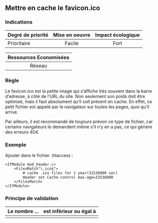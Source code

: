 ## Mettre en cache le favicon.ico
### Indications
| Degré de priorité |      Mise en oeuvre       |  Impact écologique    | 
|-------------------|:-------------------------:|:---------------------:|
| Prioritaire       |  Facile                   |    Fort               | 


|Ressources Economisées                                      |
|:----------------------------------------------------------:|
|  Réseau  |

### Règle
Le favicon.ico est la petite image qui s’affiche très souvent dans la barre d’adresse, à côté de l’URL du site. Non seulement son poids doit être optimisé, mais il faut absolument qu’il soit présent en cache. En effet, ce petit fichier est appelé par le navigateur sur toutes les pages, quoi qu’il arrive.

Par ailleurs, il est recommandé de toujours prévoir ce type de fichier, car certains navigateurs le demandent même s’il n’y en a pas, ce qui génère des erreurs 404.

### Exemple
Ajouter dans le fichier .htaccess :
```apacheconf
<IfModule mod_header.c>
    <FilesMatch"\.ico$">
        # cache .ico files for 1 year(31536000 sec)
        Header set Cache-control max-age=31536000
    </FilesMatch>
</IfModule>
```

### Principe de validation

| Le nombre ...     | est inférieur ou égal à   |  
|-------------------|:-------------------------:|
|   |   |
